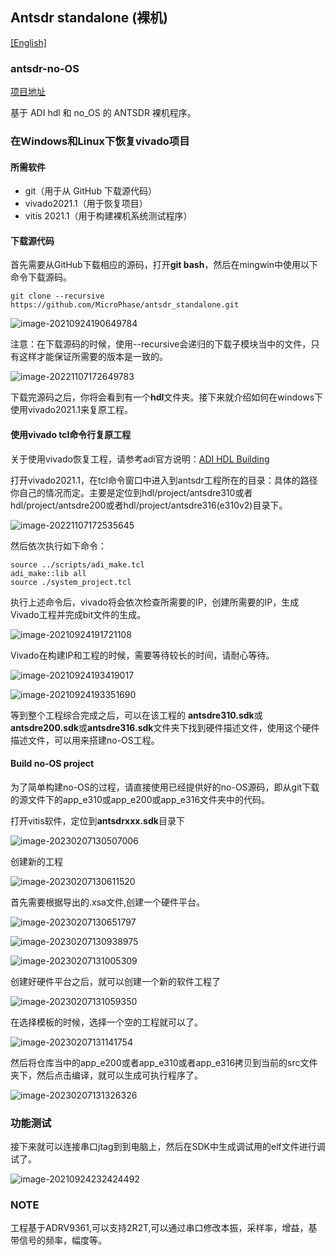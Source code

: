 ## Antsdr standalone (裸机) 

[[English]](../../../../../en/html/device_and_usage_manual/ANTSDR_E_Series_Module/ANTSDR_E310_Reference_Manual/Antsdr_standalone.html)

### antsdr-no-OS
[项目地址](https://github.com/MicroPhase/antsdr_standalone)

基于 ADI hdl 和 no_OS 的 ANTSDR 裸机程序。

### 在Windows和Linux下恢复vivado项目

#### 所需软件

- git（用于从 GitHub 下载源代码）
- vivado2021.1（用于恢复项目）
- vitis 2021.1（用于构建裸机系统测试程序）

#### 下载源代码

首先需要从GitHub下载相应的源码，打开**git bash**，然后在mingwin中使用以下命令下载源码。

```
git clone --recursive https://github.com/MicroPhase/antsdr_standalone.git
```

![image-20210924190649784](ANTSDR_E310_Reference_Manual.assets/image-20210924190649784.png)

注意：在下载源码的时候，使用--recursive会递归的下载子模块当中的文件，只有这样才能保证所需要的版本是一致的。

![image-20221107172649783](ANTSDR_E310_Reference_Manual.assets/image-20221107172649783.png)

下载完源码之后，你将会看到有一个**hdl**文件夹。接下来就介绍如何在windows下使用vivado2021.1来复原工程。

#### 使用vivado tcl命令行复原工程

关于使用vivado恢复工程，请参考adi官方说明：[ADI HDL Building](https://wiki.analog.com/resources/fpga/docs/build)

打开vivado2021.1，在tcl命令窗口中进入到antsdr工程所在的目录：具体的路径你自己的情况而定。主要是定位到hdl/project/antsdre310或者hdl/project/antsdre200或者hdl/project/antsdre316(e310v2)目录下。

![image-20221107172535645](ANTSDR_E310_Reference_Manual.assets/image-20221107172535645.png)

然后依次执行如下命令：

```
source ../scripts/adi_make.tcl
adi_make::lib all
source ./system_project.tcl
```

执行上述命令后，vivado将会依次检查所需要的IP，创建所需要的IP，生成Vivado工程并完成bit文件的生成。

![image-20210924191721108](ANTSDR_E310_Reference_Manual.assets/image-20210924191721108.png)

Vivado在构建IP和工程的时候，需要等待较长的时间，请耐心等待。

![image-20210924193419017](ANTSDR_E310_Reference_Manual.assets/image-20210924193419017.png)



![image-20210924193351690](ANTSDR_E310_Reference_Manual.assets/image-20210924193351690.png)


等到整个工程综合完成之后，可以在该工程的 **antsdre310.sdk**或**antsdre200.sdk**或**antsdre316.sdk**文件夹下找到硬件描述文件，使用这个硬件描述文件，可以用来搭建no-OS工程。


#### Build no-OS project
为了简单构建no-OS的过程，请直接使用已经提供好的no-OS源码，即从git下载的源文件下的app_e310或app_e200或app_e316文件夹中的代码。

打开vitis软件，定位到**antsdrxxx.sdk**目录下

![image-20230207130507006](ANTSDR_E310_Reference_Manual.assets/image-20230207130507006.png)

创建新的工程

![image-20230207130611520](ANTSDR_E310_Reference_Manual.assets/image-20230207130611520.png)

首先需要根据导出的.xsa文件,创建一个硬件平台。

![image-20230207130651797](ANTSDR_E310_Reference_Manual.assets/image-20230207130651797.png)

![image-20230207130938975](ANTSDR_E310_Reference_Manual.assets/image-20230207130938975.png)

![image-20230207131005309](ANTSDR_E310_Reference_Manual.assets/image-20230207131005309.png)

创建好硬件平台之后，就可以创建一个新的软件工程了

![image-20230207131059350](ANTSDR_E310_Reference_Manual.assets/image-20230207131059350.png)

在选择模板的时候，选择一个空的工程就可以了。

![image-20230207131141754](ANTSDR_E310_Reference_Manual.assets/image-20230207131141754.png)

然后将仓库当中的app_e200或者app_e310或者app_e316拷贝到当前的src文件夹下，然后点击编译，就可以生成可执行程序了。

![image-20230207131326326](ANTSDR_E310_Reference_Manual.assets/image-20230207131326326.png)

### 功能测试

接下来就可以连接串口jtag到到电脑上，然后在SDK中生成调试用的elf文件进行调试了。

![image-20210924232424492](ANTSDR_E310_Reference_Manual.assets/image-20210924232424492.png)



### NOTE

工程基于ADRV9361,可以支持2R2T,可以通过串口修改本振，采样率，增益，基带信号的频率，幅度等。